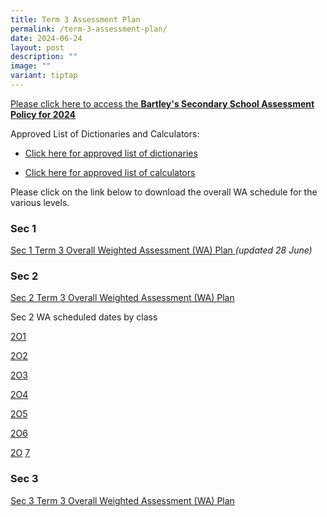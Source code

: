 ```yaml
---
title: Term 3 Assessment Plan
permalink: /term-3-assessment-plan/
date: 2024-06-24
layout: post
description: ""
image: ""
variant: tiptap
---
```

<p><a href="https://www.bartleysec.moe.edu.sg/our-holistic-curriculum/instructional-programmes/assessment-matters/" rel="noopener noreferrer nofollow" target="_blank"><u>Please click here to access the </u></a><strong><a href="https://www.bartleysec.moe.edu.sg/our-holistic-curriculum/instructional-programmes/assessment-matters/" rel="noopener noreferrer nofollow" target="_blank"><u>Bartley's Secondary School Assessment Policy for 2024</u></a></strong>
</p>
<p>Approved List of Dictionaries and Calculators:</p>
<ul data-tight="true" class="tight">
<li>
<p><a href="https://www.bartleysec.moe.edu.sg/files/list_of_approved_mtl_dictionaries_2024_exam.pdf" rel="noopener noreferrer nofollow" target="_blank"><u>Click here for approved list of dictionaries</u></a>
</p>
</li>
<li>
<p><a href="https://www.bartleysec.moe.edu.sg/files/guidelines_on_the_use_of_calculators_for_2024_exam__website_.pdf" rel="noopener noreferrer nofollow" target="_blank"><u>Click here for approved list of calculators</u></a>
</p>
</li>
</ul>
<p>Please click on the link below to download the overall WA schedule for
the various levels.</p>
<p></p>
<h3>Sec 1</h3>
<p><a href="/files/S1_2024_Term_3_Weighted_Assessment__Overall_Schedule_26_June.pdf" rel="noopener noreferrer nofollow" target="_blank">Sec 1 Term 3 Overall Weighted Assessment (WA) Plan </a><em>(updated 28 June)</em>
</p>
<p></p>
<h3>Sec 2</h3>
<p><a href="/files/S2_2024_Term_3_Weighted_Assessment__Overall_Schedule_24_June.pdf" rel="noopener noreferrer nofollow" target="_blank">Sec 2 Term 3 Overall Weighted Assessment (WA) Plan</a>
</p>
<p>Sec 2 WA scheduled dates by class</p>
<p><a href="/files/2O1_Term_3_WA_Detailed_Schedule_2024.pdf" rel="noopener noreferrer nofollow" target="_blank">2O1</a>
</p>
<p><a href="/files/2O2_Term_3_WA_Detailed_Schedule_2024.pdf" rel="noopener noreferrer nofollow" target="_blank">2O2</a>
</p>
<p><a href="/files/2O3_Term_3_WA_Detailed_Schedule_2024.pdf" rel="noopener noreferrer nofollow" target="_blank">2O3</a>
</p>
<p><a href="/files/2O4_Term_3_WA_Detailed_Schedule_2024.pdf" rel="noopener noreferrer nofollow" target="_blank">2O4</a>
</p>
<p><a href="/files/2O5_Term_3_WA_Detailed_Schedule_2024.pdf" rel="noopener noreferrer nofollow" target="_blank">2O5</a>
</p>
<p><a href="/files/2O6_Term_3_WA_Detailed_Schedule_2024.pdf" rel="noopener noreferrer nofollow" target="_blank">2O6</a>
</p>
<p><a href="/files/2O7_Term_3_WA_Detailed_Schedule_2024.pdf" rel="noopener noreferrer nofollow" target="_blank">2O</a>
<a href="/files/2O7_Term_3_WA_Detailed_Schedule_2024_updated_3_Jul.pdf" rel="noopener noreferrer nofollow" target="_blank">7</a>
</p>
<p></p>
<h3>Sec 3</h3>
<p><a href="/files/S3_2024_Term_3_Weighted_Assessment__Overall_Schedule_24_June.pdf" rel="noopener noreferrer nofollow" target="_blank">Sec 3 Term 3 Overall Weighted Assessment (WA) Plan</a>
</p>
<p></p>
